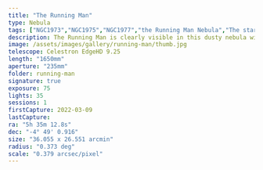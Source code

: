 ```yaml
---
title: "The Running Man"
type: Nebula
tags: ["NGC1973","NGC1975","NGC1977","the Running Man Nebula","The star 42Ori","The star 45Ori"]
description: The Running Man is clearly visible in this dusty nebula with beautiful blue and purple highlights. An often overlooked gem in the Orion constellation.
image: /assets/images/gallery/running-man/thumb.jpg
telescope: Celestron EdgeHD 9.25
length: "1650mm"
aperture: "235mm"
folder: running-man
signature: true
exposure: 75
lights: 35
sessions: 1
firstCapture: 2022-03-09 
lastCapture:
ra: "5h 35m 12.8s"
dec: "-4° 49' 0.916"
size: "36.055 x 26.551 arcmin"
radius: "0.373 deg"
scale: "0.379 arcsec/pixel"
---
```

